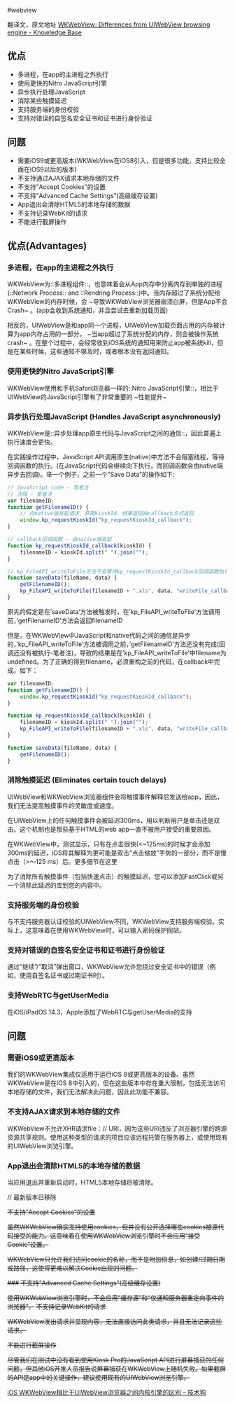 #webview

翻译文，原文地址
[WKWebView: Differences from UIWebView browsing engine - Knowledge Base](http://docs.kioskproapp.com/article/840-wkwebview-supported-features-known-issues)

## 优点

* 多进程，在app的主进程之外执行
* 使用更快的Nitro JavaScript引擎
* 异步执行处理JavaScript
* 消除某些触摸延迟
* 支持服务端的身份校验
* 支持对错误的自签名安全证书和证书进行身份验证

## 问题

* 需要iOS9或更高版本(WKWebView在iOS8引入，但是很多功能，支持比较全面在iOS9以后的版本)
* 不支持通过AJAX请求本地存储的文件
* 不支持”Accept Cookies”的设置
* 不支持”Advanced Cache Settings”(高级缓存设置)
* App退出会清除HTML5的本地存储的数据
* 不支持记录WebKit的请求
* 不能进行截屏操作

## 优点(Advantages)

### 多进程，在app的主进程之外执行

WKWebView为::多进程组件::，也意味着会从App内存中分离内存到单独的进程(::Network Process:: and ::Rendring Process::)中。当内存超过了系统分配给WKWebView的内存时候，会 ~导致WKWebView浏览器崩溃白屏，但是App不会Crash~ 。(app会收到系统通知，并且尝试去重新加载页面)

相反的，UIWebView是和app同一个进程，UIWebView加载页面占用的内存被计算为app内存占用的一部分， ~当app超过了系统分配的内存，则会被操作系统crash~ 。在整个过程中，会经常收到iOS系统的通知用来防止app被系统kill，但是在某些时候，这些通知不够及时，或者根本没有返回通知。

### 使用更快的Nitro JavaScript引擎

WKWebView使用和手机Safari浏览器一样的::Nitro JavaScript引擎::，相比于UIWebView的JavaScript引擎有了非常重要的 ~性能提升~

### 异步执行处理JavaScript (Handles JavaScript asynchronously)

WKWebView是::异步处理app原生代码与JavaScript之间的通信::，因此普遍上执行速度会更快。

在实践操作过程中，JavaScript API调用原生(native)中方法不会阻塞线程，等待回调函数的执行。(在JavaScript代码会继续向下执行，而回调函数会由native端异步去回调)。举一个例子，之前一个”Save Data”的操作如下:

```javascript
// JavaScript code - 笔者注
// 注释 - 笔者注
var filenameID;
function getFilenameID() {
	// 向native端发起请求，获取kioskId，结果返回由callback方式返回
	window.kp_requestKioskId("kp_requestKioskId_callback");
}

// callback回调函数 - 由native端发起
function kp_requestKioskId_callback(kioskId) {
	filenameID = kioskId.split(" ").join("");
}

// kp_FileAPI_writeToFile方法不会等待kp_requestKioskId_callback回调函数执行，此时filenameID为undefined
function saveData(fileName, data) {
	getFilenameID();
	kp_FileAPI_writeToFile(filenameID + ".xls", data, "writeFile_callback");
}
```

原先的假定是在’saveData’方法被触发时，在’kp_FileAPI_writeToFile’方法调用前，’getFilenameID’方法会返回filenameID

但是，在WKWebView中JavaScript和native代码之间的通信是异步的，’kp_FileAPI_writeToFile’方法被调用之前，’getFilenameID’方法还没有完成(回调还没有被执行-笔者注)，导致的结果是在’kp_FileAPI_writeToFile’中filename为undefined。为了正确的得到filename，必须重构之前的代码，在callback中完成。如下：

```javascript
var filenameID;
function getFilenameID() {
	window.kp_requestKioskId("kp_requestKioskId_callback");
}

function kp_requestKioskId_callback(kioskId) {
	filenameID = kioskId.split(" ").join("");
	kp_FileAPI_writeToFile(filenameID + ".xls", data, "writeFile_callback");
}

function saveData(fileName, data) {
	getFilenameID();
}
```

### 消除触摸延迟 (Eliminates certain touch delays)

UIWebView和WKWebView浏览器组件会将触摸事件解释后发送给app，因此，我们无法提高触摸事件的灵敏度或速度。

在UIWebView上的任何触摸事件会被延迟300ms，用以判断用户是单击还是双击。这个机制也是那些基于HTML的web app一直不被用户接受的重要原因。

在WKWebView中，测试显示，只有在点击很快(<~125ms)的时候才会添加300ms的延迟，iOS将其解释为更可能是双击“点击缩放”手势的一部分，而不是慢点击（>〜125 ms）后。更多细节在这里

为了消除所有触摸事件（包括快速点击）的触摸延迟，您可以添加FastClick或另一个消除此延迟的库到您的内容中。

### 支持服务端的身份校验

与不支持服务器认证校验的UIWebView不同，WKWebView支持服务端校验。实际上，这意味着在使用WKWebView时，可以输入密码保护网站。

### 支持对错误的自签名安全证书和证书进行身份验证

通过“继续”/“取消”弹出窗口，WKWebView允许您绕过安全证书中的错误（例如，使用自签名证书或过期证书时）。

### 支持WebRTC与getUserMedia
在iOS/iPadOS 14.3，Apple添加了WebRTC与getUserMedia的支持

## 问题

### 需要iOS9或更高版本

我们的WKWebView集成仅适用于运行iOS 9或更高版本的设备。虽然WKWebView是在iOS 8中引入的，但在这些版本中存在重大限制，包括无法访问本地存储的文件，我们无法解决此问题，因此此功能不兼容。

### 不支持AJAX请求到本地存储的文件

WKWebView不允许XHR请求file：// URI，因为这些URI违反了浏览器引擎的跨源资源共享规则。使用这种类型的请求的项目应该远程托管在服务器上，或使用现有的UIWebView浏览引擎。

### App退出会清除HTML5的本地存储的数据

当应用退出并重新启动时，HTML5本地存储将被清除。


// 最新版本已移除

~~不支持”Accept Cookies”的设置~~

~~虽然WKWebView确实支持使用cookies，但并没有公开选择哪些cookies被源代码接受的能力。这意味着在使用WKWebView浏览引擎时不会应用“接受Cookie”设置。~~

~~WKWebView只允许我们访问cookie的名称，而不是附加信息，如创建/过期日期或路径，这使得更难以解决Cookie出现的问题。~~

~~### 不支持”Advanced Cache Settings”(高级缓存设置)~~

~~使用WKWebView浏览引擎时，不会应用“缓存源”和“仅通知服务器重定向事件的浏览器”。~~
~~不支持记录WebKit的请求~~

~~WKWebView发出请求并呈现内容，无法直接访问此类请求，并且无法记录这些请求。~~

~~不能进行截屏操作~~

~~尽管我们在测试中没有看到使用Kiosk Pro的JavaScript API进行屏幕捕获的任何问题，但其他iOS开发人员报告说屏幕捕获在WKWebView上随机失败。如果截屏的API是app中的关键操作，建议使用现有的UIWebView浏览引擎。~~


[iOS WKWebView相比于UIWebView浏览器之间内核引擎的区别 – 技术狗](http://www.jishudog.com/20455/html)